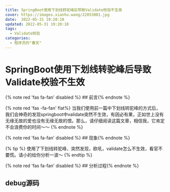 ```yaml
---
title: SpringBoot使用下划线转驼峰后导致Validate校验不生效
cover: https://images.xianhu.wang/22053001.jpg
date:  2022-05-31 19:20:10
updated: 2022-05-31 19:20:10
tags:
  - Validate校验 
categories:
  - 程序员的"春天"
---
```


# SpringBoot使用下划线转驼峰后导致Validate校验不生效

{% note red 'fas fa-fan' disabled %} ## 前言{% endnote %}

{% note red  'fas -fa-fan' flat%} 
当我们使用前一篇中下划线转驼峰的方式后，我们会神奇的发现springboot中validate突然不生效，有因必有果，正如世上没有无缘无故的爱也没有无缘无故的恨。那么，请仔细阅读这篇文章，相信我，它肯定不会浪费你的时间～～
{% endnote %}

{% note red 'fas fa-fan' disabled %} ## 现象{% endnote %}

{% tip %}
使用了下划线转驼峰、突然发现，欧吼，validate怎么不生效，看官不要慌。请小的给你分析一波～
{% endtip %}

{% note red 'fas fa-fan' disabled %} ## 分析过程{% endnote %}
## debug源码